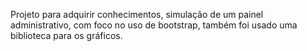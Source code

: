 Projeto para adquirir conhecimentos, simulação de um painel administrativo, com foco no uso de bootstrap, também foi usado uma biblioteca para os gráficos.
